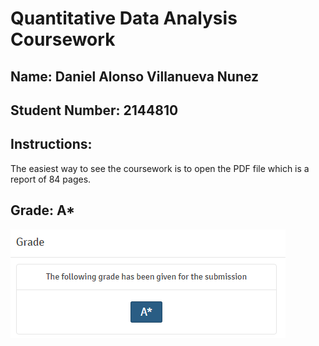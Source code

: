 # Quantitative Data Analysis Coursework
## Name: Daniel Alonso Villanueva Nunez
## Student Number: 2144810
## Instructions:
The easiest way to see the coursework is to open the PDF file which is a report of 84 pages. 
## Grade: A*
<img src="grade.png" alt="grade">
